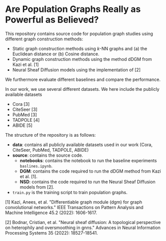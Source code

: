 # Are Population Graphs Really as Powerful as Believed?

This repository contains source code for population graph studies using different graph construction methods:
- Static graph construction methods using $k$-NN graphs and (a) the Euclidean distance or (b) Cosine distance.
- Dynamic graph construction methods using the method dDGM from Kazi et al. [1]
- Neural Sheaf Diffusion models using the implementation of [2]

We furthermore evaluate different baselines and compare the performance.

In our work, we use several different datasets. We here include the publicly available datasets
- Cora [3]
- CiteSeer [3]
- PubMed [3]
- TADPOLE [4]
- ABIDE [5]

The structure of the repository is as follows:
- **data**: contains all publicly available datasets used in our work (Cora, CiteSeer, PubMed, TADPOLE, ABIDE)
- **source**: contains the source code.
    - **notebooks**: contains the notebook to run the baseline experiments ```baslines.ipynb```.
    - **DGM**: contains the code required to run the dDGM method from Kazi et al. [1].
    - **NSD**: contains the code required to run the Neural Sheaf Diffusion models from [2].
- ```train.py``` is the training script to train population graphs.



[1] Kazi, Anees, et al. "Differentiable graph module (dgm) for graph convolutional networks." IEEE Transactions on Pattern Analysis and Machine Intelligence 45.2 (2022): 1606-1617.

[2] Bodnar, Cristian, et al. "Neural sheaf diffusion: A topological perspective on heterophily and oversmoothing in gnns." Advances in Neural Information Processing Systems 35 (2022): 18527-18541.
